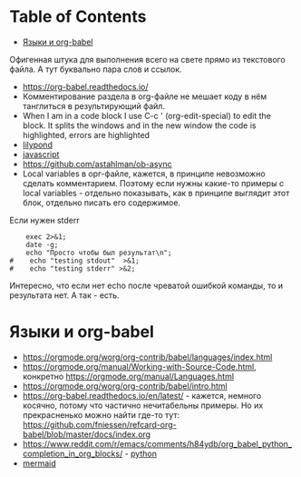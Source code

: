 
# Table of Contents

-   [Языки и org-babel](#org6b0d8c2)

<div class="preview" id="org64f33c2">
<p>
Офигенная штука для выполнения всего на свете прямо из текстового файла. А тут буквально пара слов и ссылок.
</p>

</div>

-   <https://org-babel.readthedocs.io/>
-   Комментирование раздела в org-файле не мешает коду в нём танглиться в результирующий файл.
-   When I am in a code block I use C-c ' (org-edit-special) to edit the block. It splits the windows and in the new window the code is highlighted, errors are highlighted
-   [lilypond](../20201113191924-lilypond.publ.md)
-   [javascript](../20201029225444-javascript.publ.md)
-   <https://github.com/astahlman/ob-async>
-   Local variables в орг-файле, кажется, в принципе невозможно сделать комментарием. Поэтому если нужны какие-то примеры с local variables - отдельно показывать, как в принципе выглядит этот блок, отдельно писать его содержимое.

Еcли нужен stderr

        exec 2>&1;
        date -g;
        echo "Просто чтобы был результат\n";
    #    echo "testing stdout"  >&1;
    #    echo "testing stderr" >&2;

Интересно, что если нет echo после чреватой ошибкой команды, то и результата нет. А так - есть.


<a id="org6b0d8c2"></a>

# Языки и org-babel

-   <https://orgmode.org/worg/org-contrib/babel/languages/index.html>
-   <https://orgmode.org/manual/Working-with-Source-Code.html>, конкретно <https://orgmode.org/manual/Languages.html>
-   <https://orgmode.org/worg/org-contrib/babel/intro.html>
-   <https://org-babel.readthedocs.io/en/latest/> - кажется, немного косячно, потому что частично нечитабельны примеры. Но их прекрасненько можно найти где-то тут: <https://github.com/fniessen/refcard-org-babel/blob/master/docs/index.org>
-   <https://www.reddit.com/r/emacs/comments/h84ydb/org_babel_python_completion_in_org_blocks/> - [python](../../20210916+/20211009113749-python.publ.md)
-   [mermaid](../../20220101/20220227121552-mermaid.publ.md)


